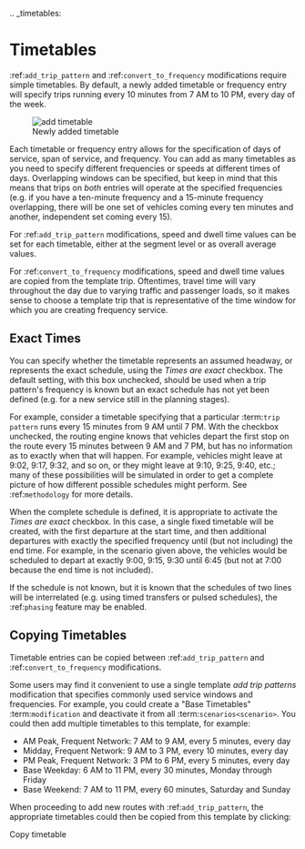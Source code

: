 .. _timetables:
# Timetables

:ref:`add_trip_pattern` and :ref:`convert_to_frequency` modifications require simple timetables. By default, a newly added timetable or frequency entry will specify trips running every 10 minutes from 7 AM to 10 PM, every day of the week.

<figure>
  <img src="../img/new-timetable.png" alt="add timetable" />
  <figcaption>Newly added timetable</figcaption>
</figure>

Each timetable or frequency entry allows for the specification of days of service, span of service, and frequency. You can add as many timetables as you need to specify different frequencies or speeds at different times of days.  Overlapping windows can be specified, but keep in mind that this means that trips on _both_ entries will operate at the specified frequencies (e.g. if you have a ten-minute frequency and a 15-minute frequency overlapping, there will be one set of vehicles coming every ten minutes and another, independent set coming every 15).

For :ref:`add_trip_pattern` modifications, speed and dwell time values can be set for each timetable, either at the segment level or as overall average values. 

For :ref:`convert_to_frequency` modifications, speed and dwell time values are copied from the template trip. Oftentimes, travel time will vary throughout the day due to varying traffic and passenger loads, so it makes sense to choose a template trip that is representative of the time window for which you are creating frequency service.

## Exact Times

You can specify whether the timetable represents an assumed headway, or represents the exact schedule, using the *Times are exact* checkbox. The default setting, with this box unchecked, should be used when a trip pattern's frequency is known but an exact schedule has not yet been defined (e.g. for a new service still in the planning stages). 

For example, consider a timetable specifying that a particular :term:`trip pattern` runs every 15 minutes from 9 AM until 7 PM. With the checkbox unchecked, the routing engine knows that vehicles depart the first stop on the route every 15 minutes between 9 AM and 7 PM, but has no information as to exactly when that will happen. For example, vehicles might leave at 9:02, 9:17, 9:32, and so on, or they might leave at 9:10, 9:25, 9:40, etc.; many of these possibilities will be simulated in order to get a complete picture of how different possible schedules might perform. See :ref:`methodology` for more details.

When the complete schedule is defined, it is appropriate to activate the *Times are exact* checkbox. In this case, a single fixed timetable will be created, with the first departure at the start time, and then additional departures with exactly the specified frequency until (but not including) the end time. For example, in the scenario given above, the vehicles would be scheduled to depart at exactly 9:00, 9:15, 9:30 until 6:45 (but not at 7:00 because the end time is not included). 

If the schedule is not known, but it is known that the schedules of two lines will be interrelated (e.g. using timed transfers or pulsed schedules), the :ref:`phasing` feature may be enabled.

## Copying Timetables

Timetable entries can be copied between :ref:`add_trip_pattern` and :ref:`convert_to_frequency` modifications.

Some users may find it convenient to use a single template *add trip patterns* modification that specifies commonly used service windows and frequencies.  For example, you could create a "Base Timetables" :term:`modification` and deactivate it from all :term:`scenarios<scenario>`. You could then add multiple timetables to this template, for example: 

* AM Peak, Frequent Network: 7 AM to 9 AM, every 5 minutes, every day
* Midday, Frequent Network: 9 AM to 3 PM, every 10 minutes, every day
* PM Peak, Frequent Network: 3 PM to 6 PM, every 5 minutes, every day
* Base Weekday: 6 AM to 11 PM, every 30 minutes, Monday through Friday
* Base Weekend: 7 AM to 11 PM, every 60 minutes, Saturday and Sunday

When proceeding to add new routes with :ref:`add_trip_pattern`, the appropriate timetables could then be copied from this template by clicking:

<span class="btn btn-success"><i class="fa fa-plus"></i> Copy timetable</span>

